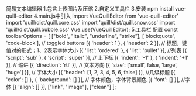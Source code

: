 简易文本编辑器
1.包含上传图片及压缩
2.自定义工具栏
3.安装   npm install vue-quill-editor
4.main.js中引入
	import VueQuillEditor from 'vue-quill-editor'
	import 'quill/dist/quill.core.css'
	import 'quill/dist/quill.snow.css'
	import 'quill/dist/quill.bubble.css'
	Vue.use(VueQuillEditor);
5.工具栏 配置
		const toolbarOptions = [
                ["bold", "italic", "underline", "strike"],
                ['blockquote', 'code-block'], // toggled buttons
                [{
                        'header': 1
                }, {
                        'header': 2
                }], // 标题，键值对的形式；1、2表示字体大小
                [{
                        'list': 'ordered'
                }, {
                        'list': 'bullet'
                }], //列表
                [{
                        'script': 'sub'
                }, {
                        'script': 'super'
                }], // 上下标
                [{
                        'indent': '-1'
                }, {
                        'indent': '+1'
                }], // 缩进
                [{
                        'direction': 'rtl'
                }], // 文本方向
                [{
                        'size': ['small', false, 'large', 'huge']
                }], // 字体大小
                [{
                        'header': [1, 2, 3, 4, 5, 6, false]
                }], //几级标题
                [{
                        'color': []
                }, {
                        'background': []
                }], // 字体颜色，字体背景颜色
                [{
                        'font': []
                }], //字体
                [{
                        'align': []
                }],
                ["link", "image"],
                ["clean"]
        ];
